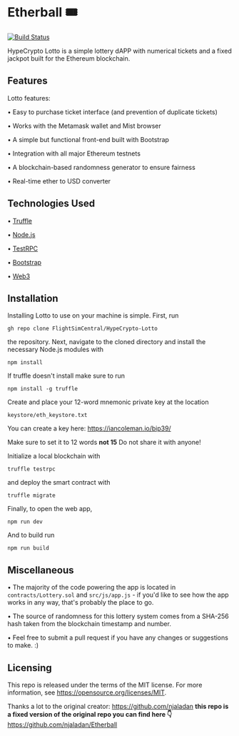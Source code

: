 # Etherball 🎟
[![Build Status](https://travis-ci.org/njaladan/Etherball.svg?branch=master)](https://travis-ci.org/njaladan/Etherball)

HypeCrypto Lotto is a simple lottery dAPP with numerical tickets and a fixed jackpot built for the Ethereum blockchain.



## Features
Lotto features:

 • Easy to purchase ticket interface (and prevention of duplicate tickets)  

 • Works with the Metamask wallet and Mist browser  

 • A simple but functional front-end built with Bootstrap  

 • Integration with all major Ethereum testnets

 • A blockchain-based randomness generator to ensure fairness

 • Real-time ether to USD converter

## Technologies Used
 • [Truffle](https://github.com/trufflesuite/truffle)  

 • [Node.js](https://github.com/nodejs/node)

 • [TestRPC](https://github.com/pipermerriam/eth-testrpc)  

 • [Bootstrap](https://github.com/twbs/bootstrap)  

 • [Web3](https://github.com/ethereum/web3.js/)

## Installation
Installing Lotto to use on your machine is simple. First, run

`gh repo clone FlightSimCentral/HypeCrypto-Lotto`  

the repository. Next, navigate to the cloned directory and install the necessary Node.js modules with  

`npm install`

If truffle doesn't install make sure to run

`npm install -g truffle`

Create and place your 12-word mnemonic private key at the location  

`keystore/eth_keystore.txt`  

You can create a key here: https://iancoleman.io/bip39/ 

Make sure to set it to 12 words **not 15** Do not share it with anyone!

Initialize a local blockchain with

`truffle testrpc`

and deploy the smart contract with

`truffle migrate`  

Finally, to open the web app,  

`npm run dev`

And to build run

`npm run build`


## Miscellaneous
 • The majority of the code powering the app is located in `contracts/Lottery.sol` and `src/js/app.js` - if you'd like to see how the app works in any way, that's probably the place to go.

 • The source of randomness for this lottery system comes from a SHA-256 hash taken from the blockchain timestamp and number.

 • Feel free to submit a pull request if you have any changes or suggestions to make. :)

## Licensing

This repo is released under the terms of the MIT license. For more information, see https://opensource.org/licenses/MIT.


Thanks a lot to the original creator: https://github.com/njaladan
**this repo is a fixed version of the original repo you can find here 👇**
https://github.com/njaladan/Etherball
